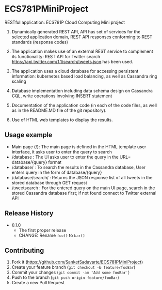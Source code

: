 # ECS781PMiniProject

RESTful application: ECS781P Cloud Computing Mini project

1. Dynamically generated REST API, API has set of services for the selected application domain, REST API responses conforming to REST standards (response codes)

2. The application makes use of an external REST service to complement its functionality: REST API for Twitter search https://api.twitter.com/1.1/search/tweets.json has been used.

3. The application uses a cloud database for accessing persistent information: kubernetes based load balancing, as well as Cassandra ring scaling

4. Database implementation including data schema design on Cassandra CQL, write operations involving INSERT statement

5. Documentation of the application code (in each of the code files, as well as in the README.MD file of the git repository).

5. Use of HTML web templates to display the results.


## Usage example

* Main page (/): The main page is defined in the HTML template user interface, it asks user to enter the query to search
* /database : The UI asks user to enter the query in the URL= database/{query} format
* /database/<query> : To search the results in the Cassandra database, User enters query in the form of database/{query}
* /database/search/ : Returns the JSON response list of all tweets in the stored database through GET request
* /tweetsearch : For the entered query on the main UI page, search in the stored Cassandra database first; if not found connect to Twitter external API



## Release History

* 0.1.0
    * The first proper release
    * CHANGE: Rename `foo()` to `bar()`


## Contributing

1. Fork it (<https://github.com/SanketSadavarte/ECS781PMiniProject>)
2. Create your feature branch (`git checkout -b feature/fooBar`)
3. Commit your changes (`git commit -am 'Add some fooBar'`)
4. Push to the branch (`git push origin feature/fooBar`)
5. Create a new Pull Request

<!-- Markdown link & img dfn's -->
[npm-image]: https://img.shields.io/npm/v/datadog-metrics.svg?style=flat-square
[npm-url]: https://npmjs.org/package/datadog-metrics
[npm-downloads]: https://img.shields.io/npm/dm/datadog-metrics.svg?style=flat-square
[travis-image]: https://img.shields.io/travis/dbader/node-datadog-metrics/master.svg?style=flat-square
[travis-url]: https://travis-ci.org/dbader/node-datadog-metrics
[wiki]: https://github.com/yourname/yourproject/wiki
